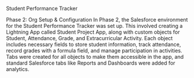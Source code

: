 Student Performance Tracker

Phase 2: Org Setup & Configuration
In Phase 2, the Salesforce environment for the Student Performance Tracker was set up. 
This involved creating a Lightning App called Student Project App, along with custom objects for Student, Attendance, Grade, and Extracurricular Activity. 
Each object includes necessary fields to store student information, track attendance, record grades with a formula field, and manage participation in activities. 
Tabs were created for all objects to make them accessible in the app, and standard Salesforce tabs like Reports and Dashboards were added for analytics.
